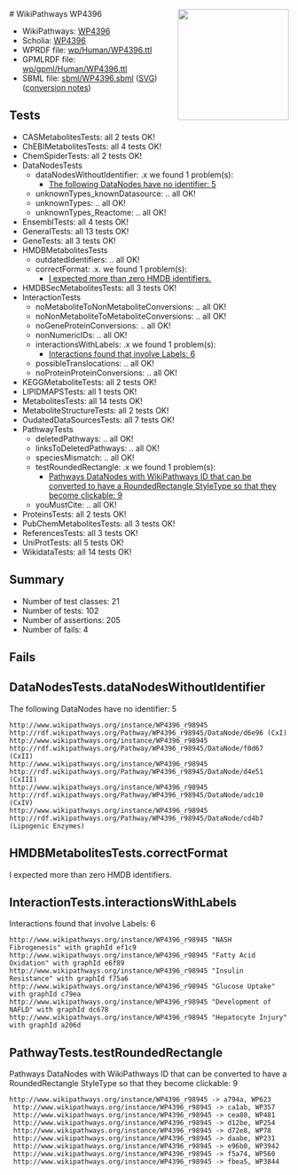 <img style="float: right; width: 200px" src="../logo.png" />
# WikiPathways WP4396

* WikiPathways: [WP4396](https://identifiers.org/wikipathways:WP4396)
* Scholia: [WP4396](https://scholia.toolforge.org/wikipathways/WP4396)
* WPRDF file: [wp/Human/WP4396.ttl](../wp/Human/WP4396.ttl)
* GPMLRDF file: [wp/gpml/Human/WP4396.ttl](../wp/gpml/Human/WP4396.ttl)
* SBML file: [sbml/WP4396.sbml](../sbml/WP4396.sbml) ([SVG](../sbml/WP4396.svg)) ([conversion notes](../sbml/WP4396.txt))

## Tests
* CASMetabolitesTests: all 2 tests OK!
* ChEBIMetabolitesTests: all 4 tests OK!
* ChemSpiderTests: all 2 tests OK!
* DataNodesTests
    * dataNodesWithoutIdentifier: .x we found 1 problem(s):
        * [The following DataNodes have no identifier: 5](#d2d32fa4)
    * unknownTypes_knownDatasource: .. all OK!
    * unknownTypes: .. all OK!
    * unknownTypes_Reactome: .. all OK!
* EnsemblTests: all 4 tests OK!
* GeneralTests: all 13 tests OK!
* GeneTests: all 3 tests OK!
* HMDBMetabolitesTests
    * outdatedIdentifiers: .. all OK!
    * correctFormat: .x. we found 1 problem(s):
        * [I expected more than zero HMDB identifiers.](#ad154c1e)
* HMDBSecMetabolitesTests: all 3 tests OK!
* InteractionTests
    * noMetaboliteToNonMetaboliteConversions: .. all OK!
    * noNonMetaboliteToMetaboliteConversions: .. all OK!
    * noGeneProteinConversions: .. all OK!
    * nonNumericIDs: .. all OK!
    * interactionsWithLabels: .x we found 1 problem(s):
        * [Interactions found that involve Labels: 6](#630d267d)
    * possibleTranslocations: .. all OK!
    * noProteinProteinConversions: .. all OK!
* KEGGMetaboliteTests: all 2 tests OK!
* LIPIDMAPSTests: all 1 tests OK!
* MetabolitesTests: all 14 tests OK!
* MetaboliteStructureTests: all 2 tests OK!
* OudatedDataSourcesTests: all 7 tests OK!
* PathwayTests
    * deletedPathways: .. all OK!
    * linksToDeletedPathways: .. all OK!
    * speciesMismatch: .. all OK!
    * testRoundedRectangle: .x we found 1 problem(s):
        * [Pathways DataNodes with WikiPathways ID that can be converted to have a RoundedRectangle StyleType so that they become clickable: 9](#9fbad3d3)
    * youMustCite: .. all OK!
* ProteinsTests: all 2 tests OK!
* PubChemMetabolitesTests: all 3 tests OK!
* ReferencesTests: all 3 tests OK!
* UniProtTests: all 5 tests OK!
* WikidataTests: all 14 tests OK!


## Summary

* Number of test classes: 21
* Number of tests: 102
* Number of assertions: 205
* Number of fails: 4

## Fails

<a name="d2d32fa4" />

## DataNodesTests.dataNodesWithoutIdentifier

The following DataNodes have no identifier: 5
```
http://www.wikipathways.org/instance/WP4396_r98945 http://rdf.wikipathways.org/Pathway/WP4396_r98945/DataNode/d6e96 (CxI)
http://www.wikipathways.org/instance/WP4396_r98945 http://rdf.wikipathways.org/Pathway/WP4396_r98945/DataNode/f0d67 (CxII)
http://www.wikipathways.org/instance/WP4396_r98945 http://rdf.wikipathways.org/Pathway/WP4396_r98945/DataNode/d4e51 (CxIII)
http://www.wikipathways.org/instance/WP4396_r98945 http://rdf.wikipathways.org/Pathway/WP4396_r98945/DataNode/adc10 (CxIV)
http://www.wikipathways.org/instance/WP4396_r98945 http://rdf.wikipathways.org/Pathway/WP4396_r98945/DataNode/cd4b7 (Lipogenic Enzymes)
```

<a name="ad154c1e" />

## HMDBMetabolitesTests.correctFormat

I expected more than zero HMDB identifiers.
<a name="630d267d" />

## InteractionTests.interactionsWithLabels

Interactions found that involve Labels: 6
```
http://www.wikipathways.org/instance/WP4396_r98945 "NASH
Fibrogenesis" with graphId ef1c9
http://www.wikipathways.org/instance/WP4396_r98945 "Fatty Acid Oxidation" with graphId e6f89
http://www.wikipathways.org/instance/WP4396_r98945 "Insulin Resistance" with graphId f75a6
http://www.wikipathways.org/instance/WP4396_r98945 "Glucose Uptake" with graphId c79ea
http://www.wikipathways.org/instance/WP4396_r98945 "Development of NAFLD" with graphId dc678
http://www.wikipathways.org/instance/WP4396_r98945 "Hepatocyte Injury" with graphId a206d
```

<a name="9fbad3d3" />

## PathwayTests.testRoundedRectangle

Pathways DataNodes with WikiPathways ID that can be converted to have a RoundedRectangle StyleType so that they become clickable: 9
```
http://www.wikipathways.org/instance/WP4396_r98945 -> a794a, WP623
 http://www.wikipathways.org/instance/WP4396_r98945 -> ca1ab, WP357
 http://www.wikipathways.org/instance/WP4396_r98945 -> cea80, WP481
 http://www.wikipathways.org/instance/WP4396_r98945 -> d12be, WP254
 http://www.wikipathways.org/instance/WP4396_r98945 -> d72e8, WP78
 http://www.wikipathways.org/instance/WP4396_r98945 -> daabe, WP231
 http://www.wikipathways.org/instance/WP4396_r98945 -> e96b0, WP3942
 http://www.wikipathways.org/instance/WP4396_r98945 -> f5a74, WP560
 http://www.wikipathways.org/instance/WP4396_r98945 -> fbea5, WP3844
 ```

